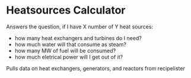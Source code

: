 
# Heatsources Calculator

Answers the question, if I have X number of Y heat sources:
 * how many heat exchangers and turbines do I need?
 * how much water will that consume as steam?
 * how many MW of fuel will be consumed?
 * how much eletrical power will I get out of it?

Pulls data on heat exchangers, generators, and reactors from recipelister


